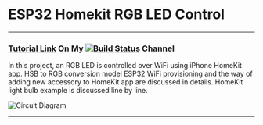 # ESP32 Homekit RGB LED Control 
***

### [Tutorial Link](https://youtu.be/KU71JmILB5k) On My [![Build Status](https://img.shields.io/badge/YouTube-FF0000?style=for-the-badge&logo=youtube&logoColor=white)](https://www.youtube.com/channel/UC5zdou2_vz6rjpqMJ23UnQg) Channel

In this project, an RGB LED is controlled over WiFi using iPhone HomeKit app. HSB to RGB conversion model ESP32 WiFi provisioning and the way of adding new accessory to HomeKit app are discussed in details. HomeKit light bulb example is discussed line by line.

![Circuit Diagram](https://github.com/UsefulElectronics/esp32-homekit-lightbulb/tree/main/Circuit%20Diagram/Circuit%20Diagram.jpg)

***